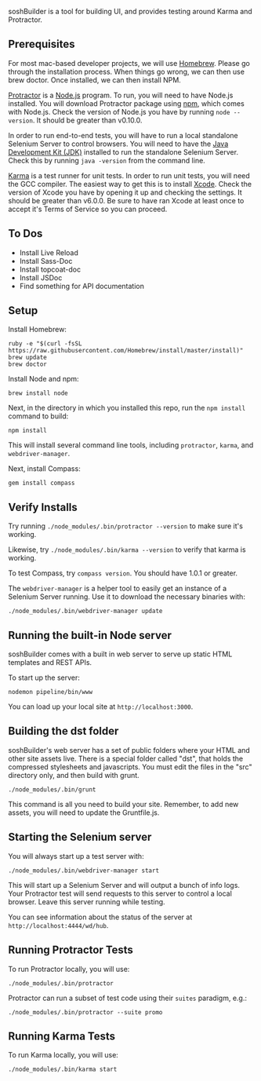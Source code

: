 soshBuilder is a tool for building UI, and provides testing around Karma and Protractor.

Prerequisites
-------------

For most mac-based developer projects, we will use [Homebrew](http://brew.sh/).
Please go through the installation process. When things go wrong, we can then use brew doctor.
Once installed, we can then install NPM.

[Protractor](http://angular.github.io/protractor/#/) is a [Node.js](http://nodejs.org/) program.
To run, you will need to have Node.js installed.
You will download Protractor package using [npm](https://www.npmjs.org/), which comes with Node.js.
Check the version of Node.js you have by running `node --version`. It should be greater than v0.10.0.

In order to run end-to-end tests, you will have to run a local standalone Selenium Server to control browsers.
You will need to have the [Java Development Kit (JDK)](http://www.oracle.com/technetwork/java/javase/downloads/index.html)
installed to run the standalone Selenium Server. Check this by running `java -version` from the command line.

[Karma](http://karma-runner.github.io/0.12/index.html) is a test runner for unit tests.
In order to run unit tests, you will need the GCC compiler.
The easiest way to get this is to install [Xcode](https://developer.apple.com/xcode/downloads/).
Check the version of Xcode you have by opening it up and checking the settings. It should be greater than v6.0.0.
Be sure to have ran Xcode at least once to accept it's Terms of Service so you can proceed.


To Dos
-----
* Install Live Reload
* Install Sass-Doc
* Install topcoat-doc
* Install JSDoc
* Find something for API documentation

Setup
-----

Install Homebrew:

    ruby -e "$(curl -fsSL https://raw.githubusercontent.com/Homebrew/install/master/install)"
    brew update
    brew doctor

Install Node and npm:

    brew install node

Next, in the directory in which you installed this repo, run the `npm install` command to build:

    npm install

This will install several command line tools, including `protractor`, `karma`, and `webdriver-manager`.

Next, install Compass:

    gem install compass


Verify Installs
-----

Try running `./node_modules/.bin/protractor --version` to make sure it's working.

Likewise, try `./node_modules/.bin/karma --version` to verify that karma is working.

To test Compass, try `compass version`. You should have 1.0.1 or greater.

The `webdriver-manager` is a helper tool to easily get an instance of a Selenium Server running.
Use it to download the necessary binaries with:

    ./node_modules/.bin/webdriver-manager update


Running the built-in Node server
-----

soshBuilder comes with a built in web server to serve up static HTML templates and REST APIs.

To start up the server:

    nodemon pipeline/bin/www

You can load up your local site at `http://localhost:3000`.


Building the dst folder
-----

soshBuilder's web server has a set of public folders where your HTML and other site assets live.
There is a special folder called "dst", that holds the compressed stylesheets and javascripts.
You must edit the files in the "src" directory only, and then build with grunt.

    ./node_modules/.bin/grunt

This command is all you need to build your site. Remember, to add new assets, you will need to update the Gruntfile.js.


Starting the Selenium server
-----

You will always start up a test server with:

    ./node_modules/.bin/webdriver-manager start

This will start up a Selenium Server and will output a bunch of info logs.
Your Protractor test will send requests to this server to control a local browser.
Leave this server running while testing.

You can see information about the status of the server at `http://localhost:4444/wd/hub`.


Running Protractor Tests
-----

To run Protractor locally, you will use:

    ./node_modules/.bin/protractor

Protractor can run a subset of test code using their `suites` paradigm, e.g.:

    ./node_modules/.bin/protractor --suite promo


Running Karma Tests
-----

To run Karma locally, you will use:

    ./node_modules/.bin/karma start

